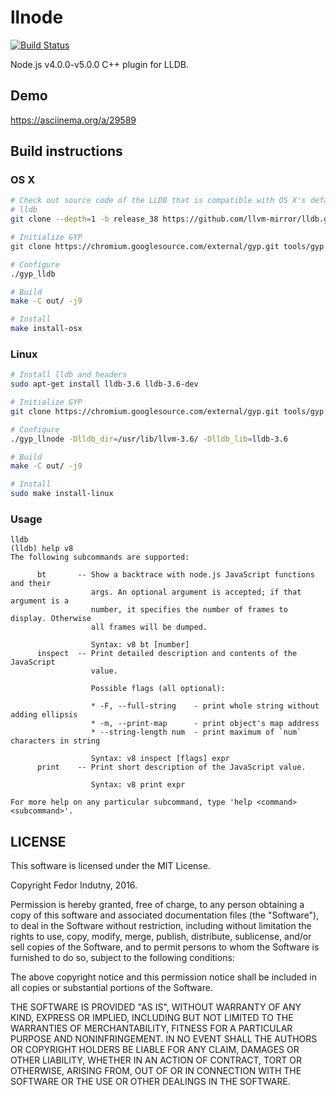 # llnode

[![Build Status](https://secure.travis-ci.org/indutny/llnode.png)](http://travis-ci.org/indutny/llnode)

Node.js v4.0.0-v5.0.0 C++ plugin for LLDB.

## Demo

https://asciinema.org/a/29589

## Build instructions

### OS X

```bash
# Check out source code of the LLDB that is compatible with OS X's default
# lldb
git clone --depth=1 -b release_38 https://github.com/llvm-mirror/lldb.git lldb

# Initialize GYP
git clone https://chromium.googlesource.com/external/gyp.git tools/gyp

# Configure
./gyp_lldb

# Build
make -C out/ -j9

# Install
make install-osx
```

### Linux

```bash
# Install lldb and headers
sudo apt-get install lldb-3.6 lldb-3.6-dev

# Initialize GYP
git clone https://chromium.googlesource.com/external/gyp.git tools/gyp

# Configure
./gyp_llnode -Dlldb_dir=/usr/lib/llvm-3.6/ -Dlldb_lib=lldb-3.6

# Build
make -C out/ -j9

# Install
sudo make install-linux
```

### Usage

```
lldb
(lldb) help v8
The following subcommands are supported:

      bt       -- Show a backtrace with node.js JavaScript functions and their
                  args. An optional argument is accepted; if that argument is a
                  number, it specifies the number of frames to display. Otherwise
                  all frames will be dumped.

                  Syntax: v8 bt [number]
      inspect  -- Print detailed description and contents of the JavaScript
                  value.

                  Possible flags (all optional):

                  * -F, --full-string    - print whole string without adding ellipsis
                  * -m, --print-map      - print object's map address
                  * --string-length num  - print maximum of `num` characters in string

                  Syntax: v8 inspect [flags] expr
      print    -- Print short description of the JavaScript value.

                  Syntax: v8 print expr

For more help on any particular subcommand, type 'help <command> <subcommand>'.
```


## LICENSE

This software is licensed under the MIT License.

Copyright Fedor Indutny, 2016.

Permission is hereby granted, free of charge, to any person obtaining a
copy of this software and associated documentation files (the
"Software"), to deal in the Software without restriction, including
without limitation the rights to use, copy, modify, merge, publish,
distribute, sublicense, and/or sell copies of the Software, and to permit
persons to whom the Software is furnished to do so, subject to the
following conditions:

The above copyright notice and this permission notice shall be included
in all copies or substantial portions of the Software.

THE SOFTWARE IS PROVIDED "AS IS", WITHOUT WARRANTY OF ANY KIND, EXPRESS
OR IMPLIED, INCLUDING BUT NOT LIMITED TO THE WARRANTIES OF
MERCHANTABILITY, FITNESS FOR A PARTICULAR PURPOSE AND NONINFRINGEMENT. IN
NO EVENT SHALL THE AUTHORS OR COPYRIGHT HOLDERS BE LIABLE FOR ANY CLAIM,
DAMAGES OR OTHER LIABILITY, WHETHER IN AN ACTION OF CONTRACT, TORT OR
OTHERWISE, ARISING FROM, OUT OF OR IN CONNECTION WITH THE SOFTWARE OR THE
USE OR OTHER DEALINGS IN THE SOFTWARE.
